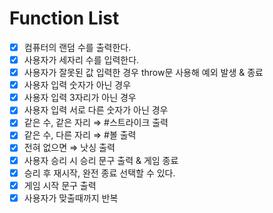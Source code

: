 # Function List

- [x]  컴퓨터의 랜덤 수를 출력한다.
- [x]  사용자가 세자리 수를 입력한다.
- [x]  사용자가 잘못된 값 입력한 경우 throw문 사용해 예외 발생 & 종료
- [x]  사용자 입력 숫자가 아닌 경우
- [x]  사용자 입력 3자리가 아닌 경우
- [x]  사용자 입력 서로 다른 숫자가 아닌 경우
- [x]  같은 수, 같은 자리 ⇒ #스트라이크 출력
- [x]  같은 수, 다른 자리 ⇒ #볼 출력
- [x]  전혀 없으면 ⇒ 낫싱 출력
- [x]  사용자 승리 시 승리 문구 출력 & 게임 종료
- [x]  승리 후 재시작, 완전 종료 선택할 수 있다.
- [x]  게임 시작 문구 출력
- [x]  사용자가 맞출때까지 반복
